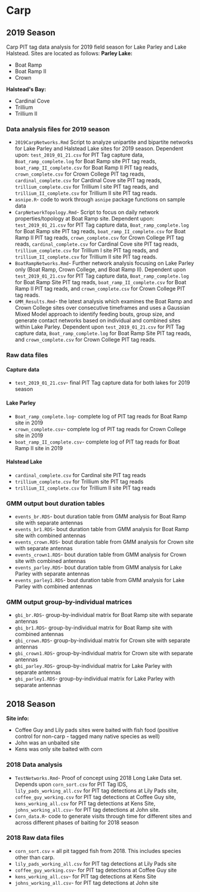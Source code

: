 # Carp

## 2019 Season
Carp PIT tag data analysis for 2019 field season for Lake Parley and Lake Halstead. Sites are located as follows:
**Parley Lake:**

* Boat Ramp
* Boat Ramp II
* Crown

**Halstead's Bay:**

* Cardinal Cove
* Trillium
* Trillium II

### Data analysis files for 2019 season

- `2019CarpNetworks.Rmd` Script to analyze unipartite and bipartite networks for Lake Parley and Halstead Lake sites for 2019 season. Dependent upon: `test_2019_01_21.csv` for PIT Tag capture data, `Boat_ramp_complete.log` for Boat Ramp site PIT tag reads, `boat_ramp_II_complete.csv` for Boat Ramp II PIT tag reads, `crown_complete.csv` for Crown College PIT tag reads, `cardinal_complete.csv` for Cardinal Cove site PIT tag reads, `trillium_complete.csv` for Trillium I site PIT tag reads, and `trillium_II_complete.csv` for Trillium II site PIT tag reads.
- `asnipe.R`- code to work through `asnipe` package functions on sample data
- `CarpNetworkTopology.Rmd`- Script to focus on daily network properties/topology at Boat Ramp site. Dependent upon: `test_2019_01_21.csv` for PIT Tag capture data, `Boat_ramp_complete.log` for Boat Ramp site PIT tag reads, `boat_ramp_II_complete.csv` for Boat Ramp II PIT tag reads, `crown_complete.csv` for Crown College PIT tag reads, `cardinal_complete.csv` for Cardinal Cove site PIT tag reads, `trillium_complete.csv` for Trillium I site PIT tag reads, and `trillium_II_complete.csv` for Trillium II site PIT tag reads.
- `BoatRampNetworks.Rmd`- Further network analysis focusing on Lake Parley only (Boat Ramp, Crown College, and Boat Ramp II).  Dependent upon `test_2019_01_21.csv` for PIT Tag capture data, `Boat_ramp_complete.log` for Boat Ramp Site PIT tag reads, `boat_ramp_II_complete.csv` for Boat Ramp II PIT tag reads, and `crown_complete.csv` for Crown College PIT tag reads.
- `GMM_Results.Rmd`- the latest analysis which examines the Boat Ramp and Crown College sites over consecutive timeframes and uses a Gaussian Mixed Model approach to identify feeding bouts, group size, and generate contact networks based on individual and combined sites within Lake Parley. Dependent upon `test_2019_01_21.csv` for PIT Tag capture data, `Boat_ramp_complete.log` for Boat Ramp Site PIT tag reads, and `crown_complete.csv` for Crown College PIT tag reads.


### Raw data files

#### Capture data
- `test_2019_01_21.csv`- final PIT Tag capture data for both lakes for 2019 season

#### Lake Parley
- `Boat_ramp_complete.log`- complete log of PIT tag reads for Boat Ramp site in 2019
- `crown_complete.csv`- complete log of PIT tag reads for Crown College site in 2019
- `boat_ramp_II_complete.csv`- complete log of PIT tag reads for Boat Ramp II site in 2019

#### Halstead Lake
- `cardinal_complete.csv` for Cardinal site PIT tag reads
- `trillium_complete.csv` for Trillium site PIT tag reads
- `trillium_II_complete.csv` for Trillium II site PIT tag reads

### GMM output bout duration tables

- `events_br.RDS`- bout duration table from GMM analysis for Boat Ramp site with separate antennas
- `events_br1.RDS`- bout duration table from GMM analysis for Boat Ramp site with combined antennas
- `events_crown.RDS`- bout duration table from GMM analysis for Crown site with separate antennas
- `events_crown1.RDS`- bout duration table from GMM analysis for Crown site with combined antennas
- `events_parley.RDS`- bout duration table from GMM analysis for Lake Parley with separate antennas
- `events_parley1.RDS`- bout duration table from GMM analysis for Lake Parley with combined antennas



### GMM output group-by-individual matrices
- `gbi_br.RDS`- group-by-individual matrix for Boat Ramp site with separate antennas
- `gbi_br1.RDS`- group-by-individual matrix for Boat Ramp site with combined antennas
- `gbi_crown.RDS`- group-by-individual matrix for Crown site with separate antennas
- `gbi_crown1.RDS`- group-by-individual matrix for Crown site with separate antennas
- `gbi_parley.RDS`- group-by-individual matrix for Lake Parley with separate antennas
- `gbi_parley1.RDS`- group-by-individual matrix for Lake Parley with separate antennas

## 2018 Season
**Site info:**
- Coffee Guy and Lily pads sites were baited with fish food (positive control for non-carp - tagged many native species as well)
- John was an unbaited site 
- Kens was only site baited with corn

### 2018 Data analysis
- `TestNetworks.Rmd`- Proof of concept using 2018 Long Lake Data set. Depends upon `corn_sort.csv` for PIT Tag IDS, `lily_pads_working_all.csv` for PIT tag detections at Lily Pads site, `coffee_guy_working.csv` for PIT tag detections at Coffee Guy site, `kens_working_all.csv` for PIT tag detections at Kens Site, `johns_working_all.csv`- for PIT tag detections at John site.
- `Corn_data.R`- code to generate visits through time for different sites and across different phases of baiting for 2018 season

### 2018 Raw data files
- `corn_sort.csv` = all pit tagged fish from 2018. This includes species other than carp. 
- `lily_pads_working_all.csv` for PIT tag detections at Lily Pads site
- `coffee_guy_working.csv`- for PIT tag detections at Coffee Guy site
- `kens_working_all.csv`- for PIT tag detections at Kens Site
- `johns_working_all.csv`- for PIT tag detections at John site
